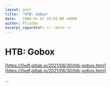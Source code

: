 ```yaml
---
layout: post
title:  "HTB: Gobox"
date:   1990-01-01 19:55:00 +0000
author: PfiatDe
excerpt_separator: <!--more-->
---
```


# HTB: Gobox

[https://0xdf.gitlab.io/2021/08/30/htb-gobox.html](https://0xdf.gitlab.io/2021/08/30/htb-gobox.html)

...
<!--more-->
